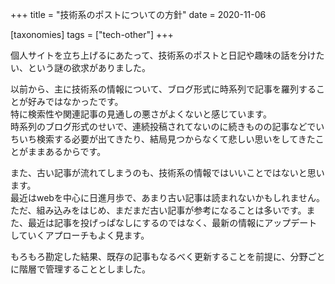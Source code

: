 +++
title = "技術系のポストについての方針"
date = 2020-11-06

[taxonomies]
tags = ["tech-other"]
+++

個人サイトを立ち上げるにあたって、技術系のポストと日記や趣味の話を分けたい、という謎の欲求がありました。

<!-- more -->

以前から、主に技術系の情報について、ブログ形式に時系列で記事を羅列することが好みではなかったです。  
特に検索性や関連記事の見通しの悪さがよくないと感じています。  
時系列のブログ形式のせいで、連続投稿されてないのに続きものの記事などでいちいち検索する必要が出てきたり、結局見つからなくて悲しい思いをしてきたことがままあるからです。

また、古い記事が流れてしまうのも、技術系の情報ではいいことではないと思います。  
最近はwebを中心に日進月歩で、あまり古い記事は読まれないかもしれません。ただ、組み込みをはじめ、まだまだ古い記事が参考になることは多いです。また、最近は記事を投げっぱなしにするのではなく、最新の情報にアップデートしていくアプローチもよく見ます。

もろもろ勘定した結果、既存の記事もなるべく更新することを前提に、分野ごとに階層で管理することとしました。
